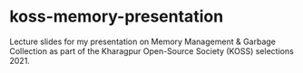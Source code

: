 # koss-memory-presentation
Lecture slides for my presentation on Memory Management &amp; Garbage Collection as part of the Kharagpur Open-Source Society (KOSS) selections 2021.
